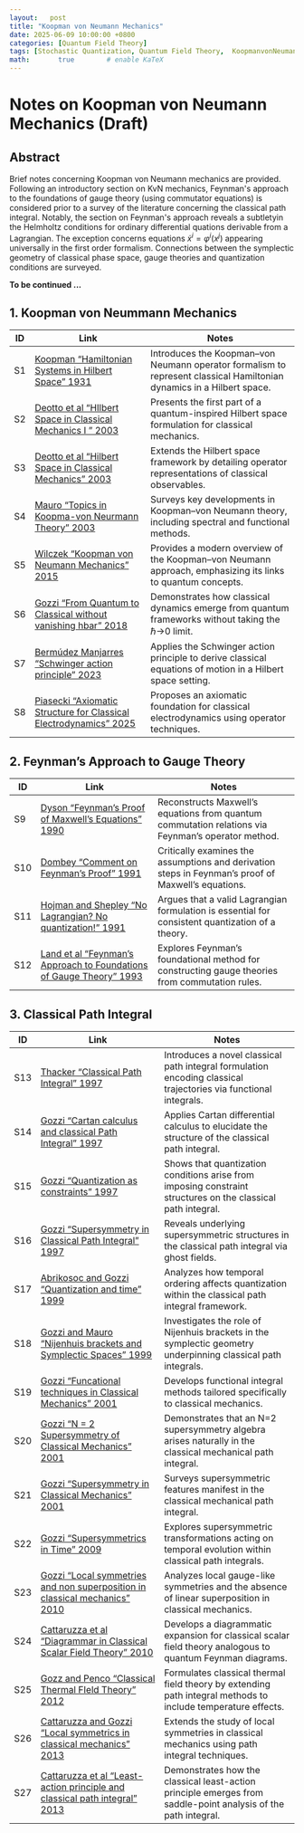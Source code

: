 ```yaml
---
layout:   post
title: "Koopman von Neumann Mechanics"
date: 2025-06-09 10:00:00 +0800
categories: [Quantum Field Theory]
tags: [Stochastic Quantization, Quantum Field Theory,  KoopmanvonNeumann, Path Integrals, Foundations QM]
math:       true        # enable KaTeX
---
```

# Notes on Koopman von Neumann Mechanics (Draft)

## Abstract
Brief notes concerning Koopman von Neumann mechanics are provided. Following an introductory section on KvN mechanics, Feynman's approach to the foundations of gauge theory (using commutator equations) is considered prior to a survey of the literature concerning the classical path integral. Notably, the section on Feynman's approach reveals a subtletyin the Helmholtz conditions for ordinary differential quations derivable from a Lagrangian. The exception concerns equations $\dot{x}^{i} = \varphi^{i}\left(x^{j}\right)$ appearing universally in the first order formalism. Connections between the symplectic geometry of classical phase space, gauge theories and quantization conditions are surveyed.

**To be continued ...**

## 1. Koopman von Neummann Mechanics

| ID  | Link | Notes |
| --- | ---- | ----- |
| S1  | [Koopman “Hamiltonian Systems in Hilbert Space” 1931](https://www.jstor.org/stable/86114) | Introduces the Koopman–von Neumann operator formalism to represent classical Hamiltonian dynamics in a Hilbert space. |
| S2  | [Deotto et al “HIlbert Space in Classical Mechanics I ” 2003](https://arxiv.org/abs/quant-ph/0208046) | Presents the first part of a quantum-inspired Hilbert space formulation for classical mechanics. |
| S3  | [Deotto et al “Hilbert Space in Classical Mechanics” 2003](https://arxiv.org/abs/quant-ph/0208047) | Extends the Hilbert space framework by detailing operator representations of classical observables. |
| S4  | [Mauro “Topics in Koopma-von Neurmann Theory” 2003](https://arxiv.org/abs/quant-ph/0301172) | Surveys key developments in Koopman–von Neumann theory, including spectral and functional methods. |
| S5  | [Wilczek “Koopman von Neumann Mechanics” 2015](https://frankwilczek.com/2015/koopmanVonNeumann02.pdf) | Provides a modern overview of the Koopman–von Neumann approach, emphasizing its links to quantum concepts. |
| S6  | [Gozzi “From Quantum to Classical without vanishing hbar” 2018](https://arxiv.org/abs/1806.06282) | Demonstrates how classical dynamics emerge from quantum frameworks without taking the ℏ→0 limit. |
| S7  | [Bermúdez Manjarres “Schwinger action principle” 2023](https://arxiv.org/abs/2107.03982) | Applies the Schwinger action principle to derive classical equations of motion in a Hilbert space setting. |
| S8  | [Piasecki “Axiomatic Structure for Classical Electrodynamics” 2025](https://arxiv.org/abs/2501.01995) | Proposes an axiomatic foundation for classical electrodynamics using operator techniques. |

## 2. Feynman’s Approach to Gauge Theory

| ID  | Link | Notes |
| --- | ---- | ----- |
| S9  | [Dyson “Feynman’s Proof of Maxwell’s Equations” 1990](https://pubs.aip.org/aapt/ajp/article-abstract/58/3/209/1053649/Feynman-s-proof-of-the-Maxwell-equations?redirectedFrom=fulltext) | Reconstructs Maxwell’s equations from quantum commutation relations via Feynman’s operator method. |
| S10 | [Dombey “Comment on Feynman’s Proof” 1991](https://pubs.aip.org/aapt/ajp/article-abstract/59/1/85/1053834/Comment-on-Feynman-s-proof-of-the-Maxwell?redirectedFrom=fulltext) | Critically examines the assumptions and derivation steps in Feynman’s proof of Maxwell’s equations. |
| S11 | [Hojman and Shepley “No Lagrangian? No quantization!” 1991](https://pubs.aip.org/aip/jmp/article-abstract/32/1/142/398139/No-Lagrangian-No-quantization?redirectedFrom=fulltext) | Argues that a valid Lagrangian formulation is essential for consistent quantization of a theory. |
| S12 | [Land et al “Feynman’s Approach to Foundations of Gauge Theory” 1993](https://arxiv.org/abs/hep-th/9308003) | Explores Feynman’s foundational method for constructing gauge theories from commutation rules. |

## 3. Classical Path Integral

| ID  | Link | Notes |
| --- | ---- | ----- |
| S13 | [Thacker “Classical Path Integral” 1997](https://pubs.aip.org/aip/jmp/article-abstract/38/5/2389/389564/New-formulation-of-the-classical-path-integral?redirectedFrom=fulltext) | Introduces a novel classical path integral formulation encoding classical trajectories via functional integrals. |
| S14 | [Gozzi “Cartan calculus and classical Path Integral” 1997](https://arxiv.org/abs/q-alg/9702032) | Applies Cartan differential calculus to elucidate the structure of the classical path integral. |
| S15 | [Gozzi “Quantization as constraints” 1997](https://www.sciencedirect.com/science/article/abs/pii/S0920563297003836) | Shows that quantization conditions arise from imposing constraint structures on the classical path integral. |
| S16 | [Gozzi “Supersymmetry in Classical Path Integral” 1997](https://arxiv.org/abs/hep-th/9703203) | Reveals underlying supersymmetric structures in the classical path integral via ghost fields. |
| S17 | [Abrikosoc and Gozzi “Quantization and time” 1999](https://www.sciencedirect.com/science/article/abs/pii/S0920563200008045) | Analyzes how temporal ordering affects quantization within the classical path integral framework. |
| S18 | [Gozzi and Mauro “Nijenhuis brackets and Symplectic Spaces” 1999](https://arxiv.org/abs/hep-th/9907065) | Investigates the role of Nijenhuis brackets in the symplectic geometry underpinning classical path integrals. |
| S19 | [Gozzi “Funcational techniques in Classical Mechanics” 2001](https://arxiv.org/abs/quant-ph/0107060) | Develops functional integral methods tailored specifically to classical mechanics. |
| S20 | [Gozzi “N = 2 Supersymmetry of Classical Mechanics” 2001](https://arxiv.org/abs/hep-th/0012177) | Demonstrates that an N=2 supersymmetry algebra arises naturally in the classical mechanical path integral. |
| S21 | [Gozzi “Supersymmetry in Classical Mechanics” 2001](https://arxiv.org/abs/hep-th/0012177) | Surveys supersymmetric features manifest in the classical mechanical path integral. |
| S22 | [Gozzi “Supersymmetrics in Time” 2009](https://arxiv.org/abs/0910.1812) | Explores supersymmetric transformations acting on temporal evolution within classical path integrals. |
| S23 | [Gozzi “Local symmetries and non superposition in classical mechanics” 2010](https://arxiv.org/abs/1006.3029) | Analyzes local gauge-like symmetries and the absence of linear superposition in classical mechanics. |
| S24 | [Cattaruzza et al “Diagrammar in Classical Scalar Field Theory” 2010](https://arxiv.org/abs/1010.0818) | Develops a diagrammatic expansion for classical scalar field theory analogous to quantum Feynman diagrams. |
| S25 | [Gozz and Penco “Classical Thermal FIeld Theory” 2012](https://arxiv.org/abs/1008.5135) | Formulates classical thermal field theory by extending path integral methods to include temperature effects. |
| S26 | [Cattaruzza and Gozzi “Local symmetrics in classical mechanics” 2013](https://arxiv.org/abs/1207.5706) | Extends the study of local symmetries in classical mechanics using path integral techniques. |
| S27 | [Cattaruzza et al “Least-action principle and classical path integral” 2013](https://arxiv.org/abs/1302.3329) | Demonstrates how the classical least-action principle emerges from saddle-point analysis of the path integral. |